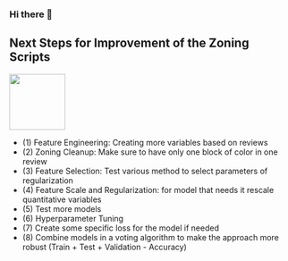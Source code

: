 ### Hi there 👋 

## Next Steps for Improvement of the Zoning Scripts

<img align="center" src="https://cdn-icons-png.flaticon.com/512/2861/2861645.png" width="100">

- (1) Feature Engineering: Creating more variables based on reviews
- (2) Zoning Cleanup: Make sure to have only one block of color in one review
- (3) Feature Selection: Test various method to select parameters of regularization
- (4) Feature Scale and Regularization: for model that needs it rescale quantitative variables
- (5) Test more models
- (6) Hyperparameter Tuning
- (7) Create some specific loss for the model if needed
- (8)  Combine models in a voting algorithm to make the approach more robust (Train + Test + Validation - Accuracy)







